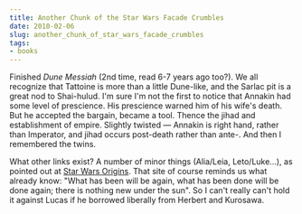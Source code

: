 ```yaml
---
title: Another Chunk of the Star Wars Facade Crumbles
date: 2010-02-06
slug: another_chunk_of_star_wars_facade_crumbles
tags:
- books
---
```


Finished _Dune Messiah_ (2nd time, read 6-7 years ago too?). We all recognize
that Tattoine is more than a little Dune-like, and the Sarlac pit is a great nod
to Shai-hulud. I'm sure I'm not the first to notice that Annakin had some level
of prescience. His prescience warned him of his wife's death. But he accepted the
bargain, became a tool. Thence the jihad and establishment of empire. Slightly
twisted &mdash; Annakin is right hand, rather than Imperator, and jihad occurs
post-death rather than ante-. And then I remembered the twins.

<!-- truncate -->

What other links exist? A number of minor things (Alia/Leia, Leto/Luke...), as
pointed out at [Star Wars Origins](http://www.moongadget.com/origins/dune.html).
That site of course reminds us what already know: "What has been will be again,
what has been done will be done again; there is nothing new under the sun". So I
can't really can't hold it against Lucas if he borrowed liberally from Herbert
and Kurosawa.
